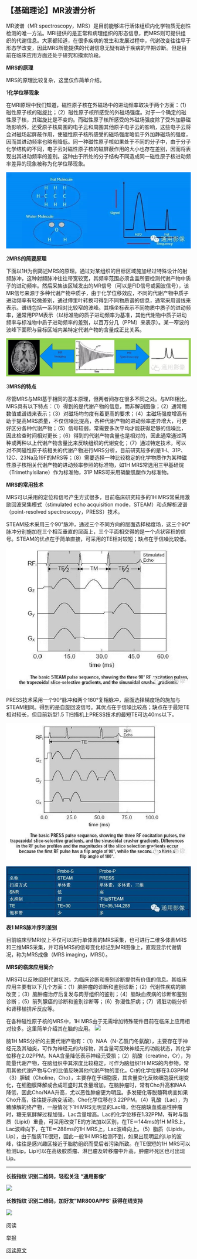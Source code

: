 ## 【基础理论】MR波谱分析


MR波谱（MR spectroscopy，MRS）是目前能够进行活体组织内化学物质无创性检测的唯一方法。MRI提供的是正常和病理组织的形态信息，而MRS则可提供组织的代谢信息。大家都知道，在很多疾病的发生和发展过程中，代谢改变往往早于形态学改变，因此MRS所能提供的代谢信息无疑有助于疾病的早期诊断。但是目前在临床应用方面还处于研究和摸索阶段。

**MRS的原理**

MRS的原理比较复杂，这里仅作简单介绍。

1**化学位移现象**

在MRI原理中我们知道，磁性原子核在外磁场中的进动频率取决于两个方面：（1）磁性原子核的磁旋比；（2）磁性原子核所感受的外磁场强度。对于一个确定的磁性原子核，其磁旋比是不变的。而磁性原子核所感受的外磁场强度除了受外加静磁场影响外，还受原子核周围的电子云和周围其他原子电子云的影响，这些电子云将会对磁场起屏蔽作用，使磁性原子核所感受的磁场强度略低于外加静磁场的强度，因而其进动频率也略有降低。同一种磁性原子核如果处于不同的分子中，由于分子化学结构的不同，电子云对磁性原子核的磁屏蔽作用的大小也存在差别，因而将表现出其进动频率的差别。这种由于所处的分子结构不同造成同一磁性原子核进动频率差异的现象被称为化学位移现象。

![](./_image/2017-02-10-23-54-44.jpg)


2**MRS的简要原理**

下面以1H为例简述MRS的原理。通过对某组织的目标区域施加经过特殊设计的射频脉冲，这种射频脉冲往往带宽较宽，其频率范围必须含盖所要检测代谢产物中质子的进动频率。然后采集该区域发出的MR信号（可以是FID信号或回波信号），该MR信号来源于多种代谢产物中质子，由于化学位移效应，不同的代谢产物中质子进动频率有轻微差别，通过傅里叶转换可得到不同物质谱的信息，通常采用谱线来表示。谱线包括一系列相对比较窄的波峰。其横坐标表示不同物质中质子的进动频率，通常用PPM表示（以标准物的质子进动频率为基准，其他代谢物中质子进动频率与标准物中质子进动频率的差别，以百万分几（PPM）来表示）。某一窄波的波峰下面积与目标区域内某特定代谢产物的含量成正比关系。

![](./_image/2017-02-10-23-55-07.jpg)

3**MRS的特点**

尽管MRS与MRI基于相同的基本原理，但两者间存在很多不同之处。与MRI相比，MRS具有以下特点：（1）得到的是代谢产物的信息，而非解剖图像；（2）通常用数值或谱线来表示；（3）对磁场均匀度有着更高的要求；（4）主磁场强度增高有助于提高MRS质量，不仅信噪比提高，各种代谢产物的进动频率差异增大，可更好区分各种代谢产物；（5）信号较弱，常需要多次平均才能获得足够的信噪比，因此检查时间相对更长；（6）得到的代谢产物含量也是相对的，因此通常通过两种或两种以上代谢产物含量比来反映组织的代谢变化；（7）通过特定技术，可以对不同磁性原子核相关的代谢产物进行MRS分析，目前研究较多的是1H、31P、12C、23Na及19F的MRS等；（8）需要选择一种比较稳定的化学物质作为某种磁性原子核相关代谢产物的进动频率参照的标准物，如1H MRS常选用三甲基硅烷（Trimethylsilane）作为标准物，31P MRS可采用磷酸肌酸作为标准物。

**MRS的常用技术**

MRS可以采用的定位和信号产生方式很多，目前临床研究较多的1H MRS常采用激励回波采集模式（stimulated echo acquisition mode，STEAM）和点解析波谱（point-resolved spectroscopy，PRESS）技术。

STEAM技术采用三个90°脉冲，通过三个不同方向的层面选择梯度场，这三个90°脉冲分别施加在三个相互垂直的层面上，三个平面相交得的是一个点状容积的信号。STEAM的优点在于简单直接，可采用的TE相对较短；缺点在于信噪比较低。

![](./_image/2017-02-10-23-56-01.jpg)

PRESS技术采用一个90°脉冲和两个180°复相脉冲，层面选择梯度场的施加与STEAM相同。得到的是自旋回波信号。其优点在于信噪比较高；缺点在于最短TE相对较长，但目前新型1.5 T扫描机上PRESS技术的最短TE可达40ms以下。

![](./_image/2017-02-10-23-56-26.jpg)

![](./_image/2017-02-10-23-56-42.jpg)

**表1 MRS脉冲序列差别**

目前临床型MRI仪上不仅可以进行单体素的MRS采集，也可进行二维多体素MRS和三维MRS采集，并可将MRS的信号变化标记到MRI图像上，直观显示代谢情况，称为MRS成像（MRS imaging，MRSI）。

**MRS的临床应用简介**

MRS可以反映组织代谢状况，为临床诊断和鉴别诊断提供有价值的信息。其临床应用主要有以下几个方面：（1）脑肿瘤的诊断和鉴别诊断；（2）代谢性疾病的脑改变；（3）脑肿瘤治疗后复发与肉芽组织的鉴别；（4）脑缺血疾病的诊断和鉴别诊断；（5）前列腺癌的诊断和鉴别诊断等；（6）弥漫性肝病；（7）肾脏功能分析和肾移植排斥反应等。

在各种磁性原子核的MRS中，1H MRS由于无需增加特殊硬件目前在临床上应用相对较多。这里简单介绍其在脑的应用。 [![](file:///C:/Users/ADMINI~1/AppData/Local/Temp/enhtmlclip/EN0180f963.png)](file://C:\Users\ADMINI~1\AppData\Local\Temp\enhtmlclip\image6)

脑1H MRS分析的主要代谢产物有：（1）NAA（N-乙酰门冬氨酸），主要存在于神经元及其轴突，可作为神经元的内标物，其含量可反映神经元的功能状态，其化学位移在2.02PPM。NAA含量降低表示神经元受损；（2）肌酸（creatine，Cr），为能量代谢产物，在脑组织中其浓度比较稳定，可作为脑组织1H MRS的内参物，常用其他代谢产物与Cr的比值反映其他代谢产物的变化。Cr的化学位移在3.03PPM（3）胆碱（Choline，Cho），主要存在于细胞膜，其含量变化反映细胞膜代谢变化，在细胞膜降解或合成旺盛时其含量增加。在脑肿瘤时，常有Cho升高和NAA降低，因此Cho/NAA升高，尤以恶性肿瘤更为明显。多发硬化等脱髓鞘病变如果Cho升高，往往提示病变活动。Cho化学位移在3.22PPM。（4）乳酸（Lac），为糖酵解的终产物，一般情况下1H MRS无明显的Lac峰，但在脑缺血或恶性肿瘤时，糖无氧酵解过程加强，Lac含量增高。Lac的化学位移在1.32PPM，有时与脂质（Lipid）重叠，可采用改变TE的方法加以区别，在TE＝144ms的1H MRS上，Lac波峰向下，在TE＝288ms的1H MRS上，Lac波峰向上。（5）脂质（Lipids，Lip），由于脂质TE很短，因此一般1H MRS检测不到，如果出现明显的Lip的波峰，往往是感兴趣区接近于脂肪组织而受后者污染所致。在TE很短的1H MRS可以检测Lip。Lip可以在高级胶质瘤、淋巴瘤及转移瘤中升高，肿瘤坏死区也可出现Lip。

- - - - - - - - - - -
**长按指纹 识别二维码，轻松关注 “通用影像”**

[![](file:///C:/Users/ADMINI~1/AppData/Local/Temp/enhtmlclip/EN0180f972.png)](file://C:\Users\ADMINI~1\AppData\Local\Temp\enhtmlclip\image7)

**长按指纹 识别二维码，加好友"MR800APPS' 获得在线支持**

[![](file:///C:/Users/ADMINI~1/AppData/Local/Temp/enhtmlclip/EN0180f982.png)](file://C:\Users\ADMINI~1\AppData\Local\Temp\enhtmlclip\image8)

阅读

举报

[阅读原文](http://mp.weixin.qq.com/s?__biz=MzAwNTU2MDQ1Mg==&mid=208636587&idx=2&sn=9ad4ef1029d1fc3106a58ba6295a5070&scene=1&srcid=1rZNsR3yvoFydKQf4Elg#rd)